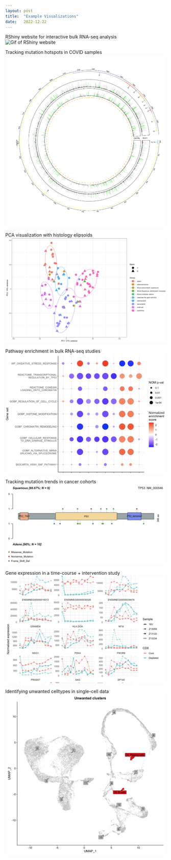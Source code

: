 ```yaml
---
layout: post
title:  "Example Visualizations"
date:   2022-12-22
---
```


RShiny website for interactive bulk RNA-seq analysis
![Gif of RShiny website](/assets/images/rshiny.gif)

Tracking mutation hotspots in COVID samples
![Example Circos plot](/assets/images/circos.png)

PCA visualization with histology elipsoids 
![Example PCA plot](/assets/images/pca.png)

Pathway enrichment in bulk RNA-seq studies
![Example GSEA plot](/assets/images/gsea.png)

Tracking mutation trends in cancer cohorts
![Example lolipop plot](/assets/images/lolipop.png)

Gene expression in a time-course + intervention study
![Example expression plot](/assets/images/expression_trends.png)

Identifying unwanted celltypes in single-cell data
![Example UMAP plot](/assets/images/umap.png)
